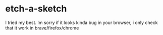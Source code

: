 # etch-a-sketch

I tried my best. Im sorry if it looks kinda bug in your browser, i only check that it work in brave/firefox/chrome
